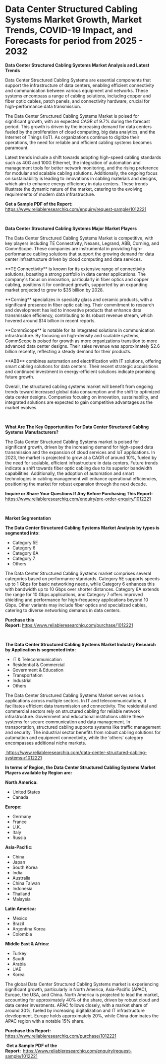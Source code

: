 <p><h1>Data Center Structured Cabling Systems Market Growth, Market Trends, COVID-19 Impact, and Forecasts for period from 2025 - 2032</h1></p><p><strong>Data Center Structured Cabling Systems Market Analysis and Latest Trends</strong></p>
<p><p>Data Center Structured Cabling Systems are essential components that support the infrastructure of data centers, enabling efficient connectivity and communication between various equipment and networks. These systems encompass a range of cabling solutions, including copper and fiber optic cables, patch panels, and connectivity hardware, crucial for high-performance data transmission.</p><p>The Data Center Structured Cabling Systems Market is poised for significant growth, with an expected CAGR of 9.7% during the forecast period. This growth is driven by the increasing demand for data centers fueled by the proliferation of cloud computing, big data analytics, and the Internet of Things (IoT). As organizations continue to digitize their operations, the need for reliable and efficient cabling systems becomes paramount.</p><p>Latest trends include a shift towards adopting high-speed cabling standards such as 40G and 100G Ethernet, the integration of automation and management tools for better network monitoring, and the rising preference for modular and scalable cabling solutions. Additionally, the ongoing focus on sustainability is leading to innovations in cabling materials and designs, which aim to enhance energy efficiency in data centers. These trends illustrate the dynamic nature of the market, catering to the evolving requirements of modern data infrastructure.</p></p>
<p><strong>Get a Sample PDF of the Report:&nbsp;</strong> <a href="https://www.reliableresearchiq.com/enquiry/request-sample/1012221?utm_campaign=99&utm_medium=2&utm_source=Github&utm_content=ia&utm_term=19042025&utm_id=data-center-structured-cabling-systems">https://www.reliableresearchiq.com/enquiry/request-sample/1012221</a></p>
<p>&nbsp;</p>
<p><strong>Data Center Structured Cabling Systems Major Market Players</strong></p>
<p><p>The Data Center Structured Cabling Systems Market is competitive, with key players including TE Connectivity, Nexans, Legrand, ABB, Corning, and CommScope. These companies are instrumental in providing high-performance cabling solutions that support the growing demand for data center infrastructure driven by cloud computing and data services.</p><p>**TE Connectivity** is known for its extensive range of connectivity solutions, boasting a strong portfolio in data center applications. The company's focus on innovation, particularly in fiber optics and copper cabling, positions it for continued growth, supported by an expanding market projected to grow to $35 billion by 2028.</p><p>**Corning** specializes in specialty glass and ceramic products, with a significant presence in fiber optic cabling. Their commitment to research and development has led to innovative products that enhance data transmission efficiency, contributing to its robust revenue stream, which hovered around $14 billion in recent reports.</p><p>**CommScope** is notable for its integrated solutions in communication infrastructure. By focusing on high-density and scalable systems, CommScope is poised for growth as more organizations transition to more advanced data center designs. Their sales revenue was approximately $2.6 billion recently, reflecting a steady demand for their products.</p><p>**ABB** combines automation and electrification with IT solutions, offering smart cabling solutions for data centers. Their recent strategic acquisitions and continued investment in energy-efficient solutions indicate promising future growth.</p><p>Overall, the structured cabling systems market will benefit from ongoing trends toward increased global data consumption and the shift to optimized data center designs. Companies focusing on innovation, sustainability, and integrated solutions are expected to gain competitive advantages as the market evolves.</p></p>
<p>&nbsp;</p>
<p><strong>What Are The Key Opportunities For Data Center Structured Cabling Systems Manufacturers?</strong></p>
<p><p>The Data Center Structured Cabling Systems market is poised for significant growth, driven by the increasing demand for high-speed data transmission and the expansion of cloud services and IoT applications. In 2023, the market is projected to grow at a CAGR of around 10%, fueled by the need for scalable, efficient infrastructure in data centers. Future trends indicate a shift towards fiber optic cabling due to its superior bandwidth capabilities. Additionally, the adoption of automation and smart technologies in cabling management will enhance operational efficiencies, positioning the market for robust expansion through the next decade.</p></p>
<p><strong>Inquire or Share Your Questions If Any Before Purchasing This Report:</strong> <a href="https://www.reliableresearchiq.com/enquiry/pre-order-enquiry/1012221?utm_campaign=99&utm_medium=2&utm_source=Github&utm_content=ia&utm_term=19042025&utm_id=data-center-structured-cabling-systems">https://www.reliableresearchiq.com/enquiry/pre-order-enquiry/1012221</a></p>
<p>&nbsp;</p>
<p><strong>Market Segmentation</strong></p>
<p><strong>The Data Center Structured Cabling Systems Market Analysis by types is segmented into:</strong></p>
<p><ul><li>Category 5E</li><li>Category 6</li><li>Category 6A</li><li>Category 7</li><li>Others</li></ul></p>
<p><p>The Data Center Structured Cabling Systems market comprises several categories based on performance standards. Category 5E supports speeds up to 1 Gbps for basic networking needs, while Category 6 enhances this with bandwidth up to 10 Gbps over shorter distances. Category 6A extends the range for 10 Gbps applications, and Category 7 offers improved shielding and performance for high-frequency applications beyond 10 Gbps. Other variants may include fiber optics and specialized cables, catering to diverse networking demands in data centers.</p></p>
<p><strong>Purchase this Report:&nbsp;</strong><a href="https://www.reliableresearchiq.com/purchase/1012221?utm_campaign=99&utm_medium=2&utm_source=Github&utm_content=ia&utm_term=19042025&utm_id=data-center-structured-cabling-systems">https://www.reliableresearchiq.com/purchase/1012221</a></p>
<p>&nbsp;</p>
<p><strong>The Data Center Structured Cabling Systems Market Industry Research by Application is segmented into:</strong></p>
<p><ul><li>IT & Telecommunication</li><li>Residential & Commercial</li><li>Government & Education</li><li>Transportation</li><li>Industrial</li><li>Others</li></ul></p>
<p><p>The Data Center Structured Cabling Systems Market serves various applications across multiple sectors. In IT and telecommunications, it facilitates efficient data transmission and connectivity. The residential and commercial sectors rely on structured cabling for reliable network infrastructure. Government and educational institutions utilize these systems for secure communication and data management. In transportation, structured cabling supports systems like traffic management and security. The industrial sector benefits from robust cabling solutions for automation and equipment connectivity, while the 'others' category encompasses additional niche markets.</p></p>
<p><a href="https://www.reliableresearchiq.com/data-center-structured-cabling-systems-r1012221?utm_campaign=99&utm_medium=2&utm_source=Github&utm_content=ia&utm_term=19042025&utm_id=data-center-structured-cabling-systems">&nbsp;https://www.reliableresearchiq.com/data-center-structured-cabling-systems-r1012221</a></p>
<p><strong>In terms of Region, the Data Center Structured Cabling Systems Market Players available by Region are:</strong></p>
<p>
    <p> <strong> North America: </strong>
        <ul>
            <li>United States</li>
            <li>Canada</li>
        </ul>
        </p> 
    <p> <strong> Europe: </strong>
        <ul>
            <li>Germany</li>
            <li>France</li>
            <li>U.K.</li>
            <li>Italy</li>
            <li>Russia</li>
        </ul>
        </p> 
    <p> <strong> Asia-Pacific: </strong>
        <ul>
            <li>China</li>
            <li>Japan</li>
            <li>South Korea</li>
            <li>India</li>
            <li>Australia</li>
            <li>China Taiwan</li>
            <li>Indonesia</li>
            <li>Thailand</li>
            <li>Malaysia</li>
        </ul>
        </p> 
    <p> <strong> Latin America: </strong>
        <ul>
            <li>Mexico</li>
            <li>Brazil</li>
            <li>Argentina Korea</li>
            <li>Colombia</li>
        </ul>
        </p> 
    <p> <strong> Middle East & Africa: </strong>
        <ul>
            <li>Turkey</li>
            <li>Saudi</li>
            <li>Arabia</li>
            <li>UAE</li>
            <li>Korea</li>
        </ul>
    </p>
    </p>
<p><p>The global Data Center Structured Cabling Systems market is experiencing significant growth, particularly in North America, Asia-Pacific (APAC), Europe, the USA, and China. North America is projected to lead the market, accounting for approximately 40% of the share, driven by robust cloud and data center investments. APAC follows closely, with a market share of around 30%, fueled by increasing digitalization and IT infrastructure development. Europe holds approximately 20%, while China dominates the APAC region with a notable 15% share.</p></p>
<p><strong>Purchase this Report: </strong><a href="https://www.reliableresearchiq.com/purchase/1012221?utm_campaign=99&utm_medium=2&utm_source=Github&utm_content=ia&utm_term=19042025&utm_id=data-center-structured-cabling-systems">https://www.reliableresearchiq.com/purchase/1012221</a></p>
<p>&nbsp;<strong>Get a Sample PDF of the Report:&nbsp;&nbsp;</strong><a href="https://www.reliableresearchiq.com/enquiry/request-sample/1012221?utm_campaign=99&utm_medium=2&utm_source=Github&utm_content=ia&utm_term=19042025&utm_id=data-center-structured-cabling-systems">https://www.reliableresearchiq.com/enquiry/request-sample/1012221</a></p>
<p><strong></strong></p>
<p><p></p><p></p><p></p></p>